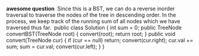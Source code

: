 **awesome question**
​
Since this is a BST, we can do a reverse inorder traversal to traverse the nodes of the tree in descending order. In the process, we keep track of the running sum of all nodes which we have traversed thus far.
​
public class Solution {
​
int sum = 0;
public TreeNode convertBST(TreeNode root) {
convert(root);
return root;
}
public void convert(TreeNode cur) {
if (cur == null) return;
convert(cur.right);
cur.val += sum;
sum = cur.val;
convert(cur.left);
}
}